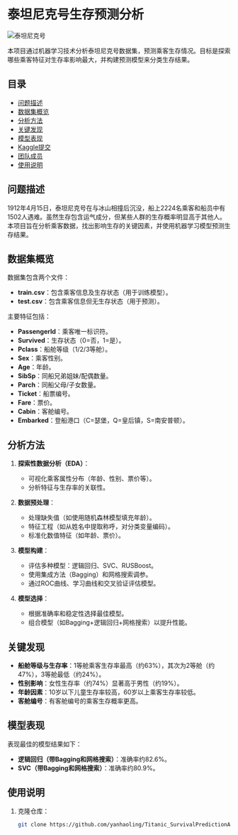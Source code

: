 # 泰坦尼克号生存预测分析

![泰坦尼克号](media/image1.jpeg)

本项目通过机器学习技术分析泰坦尼克号数据集，预测乘客生存情况。目标是探索哪些乘客特征对生存率影响最大，并构建预测模型来分类生存结果。

## 目录
- [问题描述](#问题描述)
- [数据集概览](#数据集概览)
- [分析方法](#分析方法)
- [关键发现](#关键发现)
- [模型表现](#模型表现)
- [Kaggle提交](#kaggle提交)
- [团队成员](#团队成员)
- [使用说明](#使用说明)

## 问题描述
1912年4月15日，泰坦尼克号在与冰山相撞后沉没，船上2224名乘客和船员中有1502人遇难。虽然生存包含运气成分，但某些人群的生存概率明显高于其他人。本项目旨在分析乘客数据，找出影响生存的关键因素，并使用机器学习模型预测生存结果。

## 数据集概览
数据集包含两个文件：
- **train.csv**：包含乘客信息及生存状态（用于训练模型）。
- **test.csv**：包含乘客信息但无生存状态（用于预测）。

主要特征包括：
- **PassengerId**：乘客唯一标识符。
- **Survived**：生存状态（0=否，1=是）。
- **Pclass**：船舱等级（1/2/3等舱）。
- **Sex**：乘客性别。
- **Age**：年龄。
- **SibSp**：同船兄弟姐妹/配偶数量。
- **Parch**：同船父母/子女数量。
- **Ticket**：船票编号。
- **Fare**：票价。
- **Cabin**：客舱编号。
- **Embarked**：登船港口（C=瑟堡，Q=皇后镇，S=南安普顿）。

## 分析方法
1. **探索性数据分析（EDA）**：
   - 可视化乘客属性分布（年龄、性别、票价等）。
   - 分析特征与生存率的关联性。

2. **数据预处理**：
   - 处理缺失值（如使用随机森林模型填充年龄）。
   - 特征工程（如从姓名中提取称呼，对分类变量编码）。
   - 标准化数值特征（如年龄、票价）。

3. **模型构建**：
   - 评估多种模型：逻辑回归、SVC、RUSBoost。
   - 使用集成方法（Bagging）和网格搜索调参。
   - 通过ROC曲线、学习曲线和交叉验证评估模型。

4. **模型选择**：
   - 根据准确率和稳定性选择最佳模型。
   - 组合模型（如Bagging+逻辑回归+网格搜索）以提升性能。

## 关键发现
- **船舱等级与生存率**：1等舱乘客生存率最高（约63%），其次为2等舱（约47%），3等舱最低（约24%）。
- **性别影响**：女性生存率（约74%）显著高于男性（约19%）。
- **年龄因素**：10岁以下儿童生存率较高，60岁以上乘客生存率较低。
- **客舱编号**：有客舱编号的乘客生存概率更高。

## 模型表现
表现最佳的模型结果如下：
- **逻辑回归（带Bagging和网格搜索）**：准确率约82.6%。
- **SVC（带Bagging和网格搜索）**：准确率约80.9%。

## 使用说明
1. 克隆仓库：
   ```bash
   git clone https://github.com/yanhaoling/Titanic_SurvivalPredictionAnalysis.git
   ```